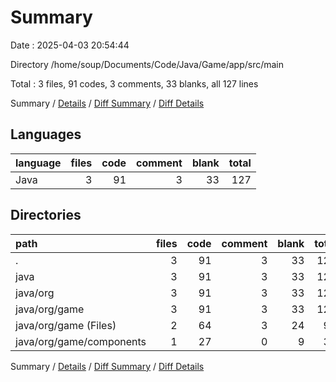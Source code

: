 # Summary

Date : 2025-04-03 20:54:44

Directory /home/soup/Documents/Code/Java/Game/app/src/main

Total : 3 files,  91 codes, 3 comments, 33 blanks, all 127 lines

Summary / [Details](details.md) / [Diff Summary](diff.md) / [Diff Details](diff-details.md)

## Languages
| language | files | code | comment | blank | total |
| :--- | ---: | ---: | ---: | ---: | ---: |
| Java | 3 | 91 | 3 | 33 | 127 |

## Directories
| path | files | code | comment | blank | total |
| :--- | ---: | ---: | ---: | ---: | ---: |
| . | 3 | 91 | 3 | 33 | 127 |
| java | 3 | 91 | 3 | 33 | 127 |
| java/org | 3 | 91 | 3 | 33 | 127 |
| java/org/game | 3 | 91 | 3 | 33 | 127 |
| java/org/game (Files) | 2 | 64 | 3 | 24 | 91 |
| java/org/game/components | 1 | 27 | 0 | 9 | 36 |

Summary / [Details](details.md) / [Diff Summary](diff.md) / [Diff Details](diff-details.md)